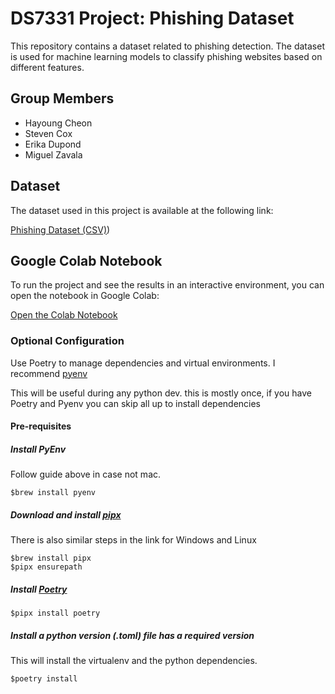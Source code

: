 # DS7331 Project: Phishing Dataset
This repository contains a dataset related to phishing detection. The dataset is used for machine learning models to classify phishing websites based on different features.

## Group Members
  - Hayoung Cheon
  - Steven Cox
  - Erika Dupond
  - Miguel Zavala

## Dataset

The dataset used in this project is available at the following link:

[Phishing Dataset (CSV)](https://archive.ics.uci.edu/dataset/967/phiusiil+phishing+url+dataset))

## Google Colab Notebook

To run the project and see the results in an interactive environment, you can open the notebook in Google Colab:

[Open the Colab Notebook](https://colab.research.google.com/drive/19aZeZbDxK7XpHXjkaB4My-tdJ-PJg97M?usp=sharing)


### Optional Configuration

Use Poetry to manage dependencies and virtual environments. I recommend [pyenv](https://github.com/pyenv/pyenv)

This will be useful during any python dev. this is mostly once, if you have Poetry and Pyenv you can skip all up to install dependencies

#### Pre-requisites

##### Install PyEnv

Follow guide above in case not mac.

```shell
$brew install pyenv
```

##### Download and install [pipx](https://pipx.pypa.io/stable/installation/)

There is also similar steps in the link for Windows and Linux

```shell
$brew install pipx
$pipx ensurepath
```

##### Install [Poetry](https://python-poetry.org/docs/)
```shell
$pipx install poetry
```
##### Install a python version (.toml) file has a required version

This will install the virtualenv and the python dependencies.


```shell
$poetry install
```
 